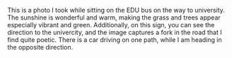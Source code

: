 This is a photo I took while sitting on the EDU bus on the way to university. The sunshine is wonderful and warm, making the grass and trees appear especially vibrant and green. Additionally, on this sign, you can see the direction to the univercity, and the image captures a fork in the road that I find quite poetic. There is a car driving on one path, while I am heading in the opposite direction.